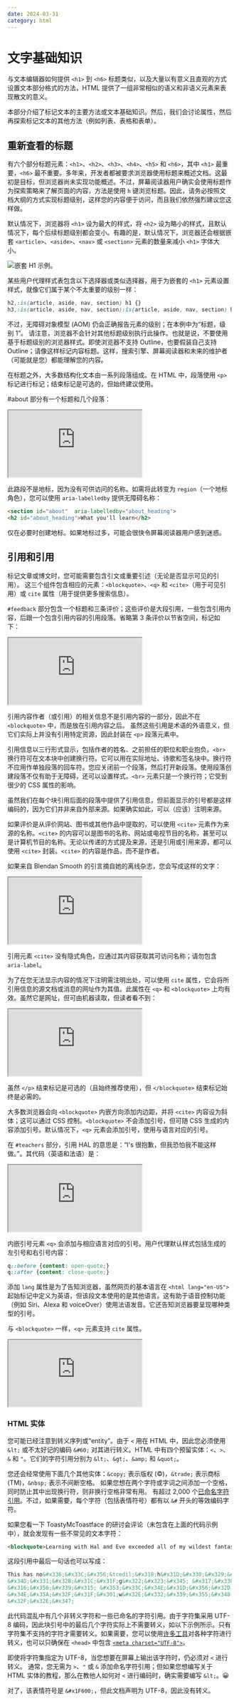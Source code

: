 ```yaml
---
date: 2024-03-31
category: html
---
```

# 文字基础知识

与文本编辑器如何提供 `<h1>` 到 `<h6>` 标题类似，以及大量以有意义且直观的方式设置文本部分格式的方法，HTML 提供了一组非常相似的语义和非语义元素来表现散文的意义。

本部分介绍了标记文本的主要方法或文本基础知识。然后，我们会讨论属性，然后再探索标记文本的其他方法（例如列表、表格和表单）。

## 重新查看的标题

有六个部分标题元素：`<h1>`、`<h2>`、`<h3>`、`<h4>`、`<h5>` 和 `<h6>`，其中 `<h1>` 最重要，`<h6>` 最不重要。多年来，开发者都被要求浏览器使用标题来概述文档。这最初是目标，但浏览器尚未实现功能概述。不过，屏幕阅读器用户确实会使用标题作为探索策略来了解页面的内容，方法是使用 `h` 键浏览标题。因此，请务必按照文档大纲的方式实现标题级别，这样您的内容便于访问，而且我们依然强烈建议您这样做。

默认情况下，浏览器将 `<h1>` 设为最大的样式，将 `<h2>` 设为略小的样式，且默认情况下，每个后续标题级别都会变小。有趣的是，默认情况下，浏览器还会根据嵌套 `<article>`、`<aside>`、`<nav>` 或 `<section>` 元素的数量来减小 `<h1>` 字体大小。

![嵌套 H1 示例。](images/nested-h1-examples-cc207f75ad01d.png)

某些用户代理样式表包含以下选择器或类似选择器，用于为嵌套的 `<h1>` 元素设置样式，就像它们属于某个不太重要的级别一样：

```css
h2,:is(article, aside, nav, section) h1 {}
h3,:is(article, aside, nav, section):is(article, aside, nav, section) h1 {}
```

不过，无障碍对象模型 (AOM) 仍会正确报告元素的级别；在本例中为“标题，级别 1”。 请注意，浏览器不会针对其他标题级别执行此操作。也就是说，不要使用基于标题级别的浏览器样式。即使浏览器不支持 Outline，也要假装自己支持 Outline；请像这样标记内容标题。这样，搜索引擎、屏幕阅读器和未来的维护者（可能就是您）都能理解您的内容。

在标题之外，大多数结构化文本由一系列段落组成。在 HTML 中，段落使用 `<p>` 标记进行标记；结束标记是可选的，但始终建议使用。

#about 部分有一个标题和几个段落：

<iframe allow="camera; clipboard-read; clipboard-write; encrypted-media; geolocation; microphone; midi;" loading="lazy" src="https://codepen.io/web-dot-dev/embed/jOKdjQm?height=300&amp;theme-id=light&amp;default-tab=html%2Cresult&amp;editable=true" data-darkreader-inline-border-top="" data-darkreader-inline-border-right="" data-darkreader-inline-border-bottom="" data-darkreader-inline-border-left="" data-title="通过 web-dot-dev 在 Codepen 上构建 jOKdjQm"></iframe>

此路段不是地标，因为没有可供访问的名称。如需将此转变为 `region`（一个地标角色），您可以使用 `aria-labelledby` 提供无障碍名称：

```html
<section id="about"  aria-labelledby="about_heading">
<h2 id="about_heading">What you'll learn</h2>
```

仅在必要时创建地标。如果地标过多，可能会很快令屏幕阅读器用户感到迷惑。

## 引用和引用

标记文章或博文时，您可能需要包含引文或重要引述（无论是否显示可见的引用）。 这三个组件包含相应的元素：`<blockquote>`、`<q>` 和 `<cite>`（用于可见引用）或 `cite` 属性（用于提供更多搜索信息）。

`#feedback` 部分包含一个标题和三条评价；这些评价是大段引用，一些包含引用内容，后跟一个包含引用内容的引用段落。省略第 3 条评价以节省空间，标记如下：

<iframe allow="camera; clipboard-read; clipboard-write; encrypted-media; geolocation; microphone; midi;" loading="lazy" src="https://codepen.io/web-dot-dev/embed/eYKxwbV?height=300&amp;theme-id=light&amp;default-tab=html%2Cresult&amp;editable=true" data-darkreader-inline-border-top="" data-darkreader-inline-border-right="" data-darkreader-inline-border-bottom="" data-darkreader-inline-border-left="" data-title="由 web-dot-dev 在 Codepen 上发布的 Pen eYKxwbV"></iframe>

引用内容作者（或引用）的相关信息不是引用内容的一部分，因此不在 `<blockquote>` 中，而是放在引用内容之后。 虽然这些引用是术语的外语意义，但它们实际上并没有引用特定资源，因此封装在 `<p>` 段落元素中。

引用信息以三行形式显示，包括作者的姓名、之前担任的职位和职业抱负。`<br>` 换行符可在文本块中创建换行符。它可以用在实际地址、诗歌和签名块中。换行符不应用作单独段落的回车符。您应关闭前一个段落，然后打开新段落。使用段落创建段落不仅有助于无障碍，还可以设置样式。`<br>` 元素只是一个换行符；它受到很少的 CSS 属性的影响。

虽然我们在每个块引用后面的段落中提供了引用信息，但前面显示的引号都是这样编码的，因为它们并非来自外部来源。如果确实如此，可以（应该）注明来源。

如果评价是从评价网站、图书或其他作品中提取的，可以使用 `<cite>` 元素作为来源的名称。`<cite>` 的内容可以是图书的名称、网站或电视节目的名称，甚至可以是计算机节目的名称。无论以传递的方式提及来源，还是引用或引用来源，都可以使用 `<cite>` 封装。`<cite>` 的内容是作品，而不是作者。

如果来自 Blendan Smooth 的引言摘自她的离线杂志，您会写成这样的文字：

<iframe allow="camera; clipboard-read; clipboard-write; encrypted-media; geolocation; microphone; midi;" loading="lazy" src="https://codepen.io/web-dot-dev/embed/LYrqKMq?height=300&amp;theme-id=light&amp;default-tab=html%2Cresult&amp;editable=true" data-darkreader-inline-border-top="" data-darkreader-inline-border-right="" data-darkreader-inline-border-bottom="" data-darkreader-inline-border-left="" data-title="由 web-dot-dev 在 Codepen 上开发的 Pen LYrqKMq"></iframe>

引用元素 `<cite>` 没有隐式角色，应通过其内容获取其可访问名称；请勿包含 `aria-label`。

为了在您无法显示内容的情况下注明需注明出处，可以使用 `cite` 属性，它会将所引用信息的源文档或消息的网址作为其值。此属性在 `<q>` 和 `<blockquote>` 上均有效。虽然它是网址，但可由机器读取，但读者看不到：

<iframe allow="camera; clipboard-read; clipboard-write; encrypted-media; geolocation; microphone; midi;" loading="lazy" src="https://codepen.io/web-dot-dev/embed/NWzoZob?height=300&amp;theme-id=light&amp;default-tab=html%2Cresult&amp;editable=true" data-darkreader-inline-border-top="" data-darkreader-inline-border-right="" data-darkreader-inline-border-bottom="" data-darkreader-inline-border-left="" data-title="来自 Codepen 上的 web-dot-dev 的 Pen NWzoZob"></iframe>

虽然 `</p>` 结束标记是可选的（且始终推荐使用），但 `</blockquote>` 结束标记始终是必需的。

大多数浏览器会向 `<blockquote>` 内嵌方向添加内边距，并将 `<cite>` 内容设为斜体；这可以通过 CSS 控制。`<blockquote>` 不会添加引号，但可随 CSS 生成的内容添加引号。默认情况下，`<q>` 元素会添加引号，使用与语言对应的引号。

在 `#teachers` 部分，引用 HAL 的意思是：“I's 很抱歉，但我恐怕我不能这样做。”。其代码（英语和法语）是：

<iframe allow="camera; clipboard-read; clipboard-write; encrypted-media; geolocation; microphone; midi;" loading="lazy" src="https://codepen.io/web-dot-dev/embed/qBKgzgg?height=300&amp;theme-id=light&amp;default-tab=html%2Cresult&amp;editable=true" data-darkreader-inline-border-top="" data-darkreader-inline-border-right="" data-darkreader-inline-border-bottom="" data-darkreader-inline-border-left="" data-title="来自 Codepen 上的 web-dot-dev 的 Pen qBKgzgg"></iframe>

内嵌引号元素 `<q>` 会添加与相应语言对应的引号。用户代理默认样式包括生成的左引号和右引号内容：

```css
q::before {content: open-quote;}
q::after {content: close-quote;}
```

添加 `lang` 属性是为了告知浏览器，虽然网页的基本语言在 `<html lang="en-US">` 起始标记中定义为英语，但该段文本使用的是其他语言。这有助于语音控制功能（例如 Siri、Alexa 和 voiceOver）使用法语发音。它还告知浏览器要呈现哪种类型的引号。

与 `<blockquote>` 一样，`<q>` 元素支持 `cite` 属性。

<iframe allow="camera; clipboard-read; clipboard-write; encrypted-media; geolocation; microphone; midi;" loading="lazy" src="https://codepen.io/web-dot-dev/embed/jOKdjJw?height=300&amp;theme-id=light&amp;default-tab=html%2Cresult&amp;editable=true" data-darkreader-inline-border-top="" data-darkreader-inline-border-right="" data-darkreader-inline-border-bottom="" data-darkreader-inline-border-left="" data-title="由 web-dot-dev 在 Codepen 上撰写的 Pen jOKdjJw"></iframe>

### HTML 实体

您可能已经注意到转义序列或“entity”。由于 `<` 用在 HTML 中，因此您必须使用 `&lt;` 或不太好记的编码 `&#60;` 对其进行转义。HTML 中有四个预留实体：`<`、`>`、`&` 和 `"`。它们的字符引用分别为 `&lt;`、`&gt;`、`&amp;` 和 `&quot;`。

您还会经常使用下面几个其他实体：`&copy;` 表示版权 (©)，`&trade;` 表示商标 (TM)，`&nbsp;` 表示不间断空格。 如果您想在两个字符或字词之间添加一个空格，同时防止其中出现换行符，则非换行空格非常有用。 有超过 2,000 个[已命名字符引用](https://html.spec.whatwg.org/multipage/named-characters.html#named-character-references)。不过，如果需要，每个字符（包括表情符号）都有以 `&#` 开头的等效编码字符。

如果您看一下 ToastyMcToastface 的研讨会评论（未包含在上面的代码示例中），就会发现有一些不常见的文本字符：

```html
<blockquote>Learning with Hal and Eve exceeded all of my wildest fantasies. All they did was stick a USB in. They promised that it was a brand new USB, so we know there were no viruses on it. The Russians had nothing to do with it. This has no̶̼͖ţ̘h̝̰̩͈̗i̙̪n͏̩̙͍̱̫̜̟g̢̣ͅ ̗̰͓̲̞̀t͙̀o̟̖͖̹̕ ͓̼͎̝͖̭dó̪̠͕̜ ͍̱͎͚̯̟́w̮̲̹͕͈̟͞ìth̢ ̰̳̯̮͇</blockquote>
```

这段引用中最后一句话也可以写成：

```html
This has no&#x336;&#x33C;&#x356;&tcedil;&#x318;h&#x31D;&#x330;&#x329;&#x348;&#x317;i&#x319;&#x32A;n&#x34F;&#x329;&#x319;
&#x34D;&#x331;&#x32B;&#x31C;&#x31F;g&#x322;&#x323;&#x345; &#x317;&#x330;&#x353;&#x332;&#x31E;&#x300;t&#x359;&#x300;o&#x31F;
&#x316;&#x356;&#x339;&#x315; &#x353;&#x33C;&#x34E;&#x31D;&#x356;&#x32D;d&oacute;&#x32A;&#x320;&#x355;&#x31C; &#x34D;&#x331;
&#x34E;&#x35A;&#x32F;&#x31F;&#x301;w&#x32E;&#x332;&#x339;&#x355;&#x348;&#x31F;&#x35E;&igrave;th&#x322; &#x330;&#x333;
&#x32F;&#x32E;&#x347;
```

此代码混乱中有几个非转义字符和一些已命名的字符引用。由于字符集采用 UTF-8 编码，因此块引号中的最后几个字符实际上不需要转义，如以下示例所示。只有字符集不支持的字符才需要转义。如果需要，您可以使用[许多工具](https://mothereff.in/)对各种字符进行转义，也可以只确保在 `<head>` 中包含 [`<meta charset="UTF-8">`](/web/html/document-structure#character_encoding)。

即使将字符集指定为 UTF-8，当您想要在屏幕上输出该字符时，仍必须对 `<` 进行转义。 通常，您无需为 `>`、`"` 或 `&` 添加命名字符引用；但如果您想编写关于 HTML 实体的教程，那么在教他人如何对 `<` 进行编码时，确实需要编写 `&lt;`。😀

对了，该表情符号是 `&#x1F600;`，但此文档声明为 UTF-8，因此没有转义。
